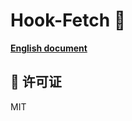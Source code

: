 # Hook-Fetch 🚀

**[English document](https://github.com/JsonLee12138/hook-fetch/blob/main/README.en.md)**


## 📄 许可证

MIT
